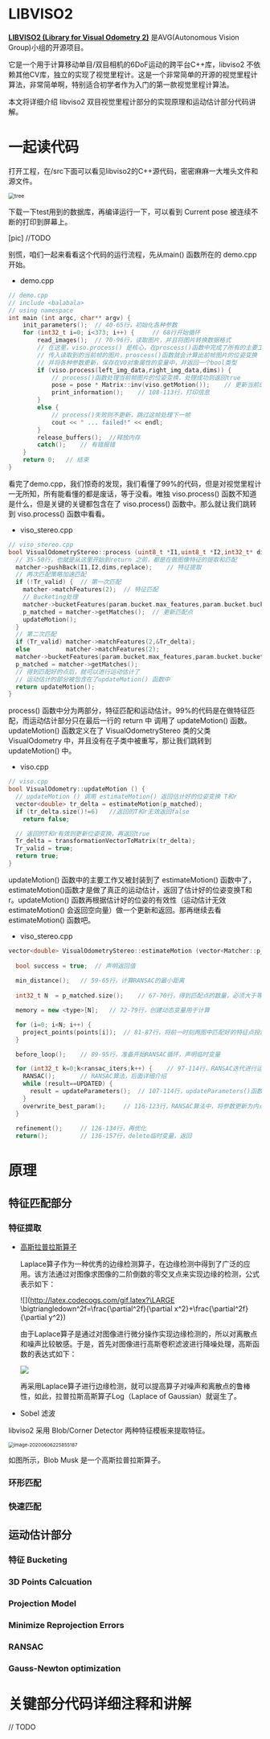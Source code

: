 # LIBVISO2

**[LIBVISO2 (Library for Visual Odometry 2)](http://www.cvlibs.net/software/libviso/)** 是AVG(Autonomous Vision Group)小组的开源项目。

它是一个用于计算移动单目/双目相机的6DoF运动的跨平台C++库，libviso2 不依赖其他CV库，独立的实现了视觉里程计。这是一个非常简单的开源的视觉里程计算法，非常简单啊，特别适合初学者作为入门的第一款视觉里程计算法。

本文将详细介绍 libviso2 双目视觉里程计部分的实现原理和运动估计部分代码讲解。

# 一起读代码

打开工程，在/src下面可以看见libviso2的C++源代码，密密麻麻一大堆头文件和源文件。

<img src="img/tree.png" alt="tree" style="zoom:75%;" />

下载一下test用到的数据库，再编译运行一下，可以看到 Current pose 被连续不断的打印到屏幕上。

[pic] //TODO

别慌，咱们一起来看看这个代码的运行流程，先从main() 函数所在的 demo.cpp 开始。

+ demo.cpp

```c++
// demo.cpp
// include <balabala>
// using namespace
int main (int argc, char** argv) {
	init_parameters();	// 40-65行，初始化各种参数
    for (int32_t i=0; i<373; i++) { 	// 68行开始循环
    	read_images();	// 70-96行，读取图片，并且将图片转换数据格式
        // 在这里，viso.process() 是核心，在proscess()函数中完成了所有的主要工作
        // 传入读取到的当前帧的图片，proscess()函数就会计算出前帧图片的位姿变换
        // 并将各种参数更新，保存在VO对象属性的变量中，并返回一个bool类型
        if (viso.process(left_img_data,right_img_data,dims)) {
        	// process()函数处理当前帧图片的位姿变换，处理成功则返回true
            pose = pose * Matrix::inv(viso.getMotion());	// 更新当前的位姿
        	print_information();	// 108-113行，打印信息
        }
        else {
            // process()失败则不更新，跳过这帧处理下一帧
        	cout << " ... failed!" << endl;		
      	}
        release_buffers();	//释放内存
        catch();	// 有错报错
    }
    return 0;	// 结束
}
```

看完了demo.cpp，我们惊奇的发现，我们看懂了99%的代码，但是对视觉里程计一无所知，所有能看懂的都是废话，等于没看。唯独 viso.process() 函数不知道是什么，但是关键的关键都包含在了 viso.process() 函数中。那么就让我们跳转到 viso.process() 函数中看看。

+ viso_stereo.cpp

```c++
// viso_stereo.cpp
bool VisualOdometryStereo::process (uint8_t *I1,uint8_t *I2,int32_t* dims,bool replace) {
  // 35-50行，也就是从这里开始到return 之前，都是在做图像特征的提取和匹配
  matcher->pushBack(I1,I2,dims,replace);	// 特征提取
  // 两次匹配策略加速匹配
  if (!Tr_valid) {	// 第一次匹配
    matcher->matchFeatures(2);	// 特征匹配
    // Bucketing处理
    matcher->bucketFeatures(param.bucket.max_features,param.bucket.bucket_width,param.bucket.bucket_height);
    p_matched = matcher->getMatches();	// 更新匹配点
    updateMotion();
  }
  // 第二次匹配
  if (Tr_valid) matcher->matchFeatures(2,&Tr_delta);
  else          matcher->matchFeatures(2);
  matcher->bucketFeatures(param.bucket.max_features,param.bucket.bucket_width,param.bucket.bucket_height);
  p_matched = matcher->getMatches();
  // 得到匹配好的点后，就可以进行运动估计了
  // 运动估计的部分被包含在了updateMotion() 函数中
  return updateMotion();
}
```

process() 函数中分为两部分，特征匹配和运动估计。99%的代码是在做特征匹配，而运动估计部分只在最后一行的 return 中 调用了 updateMotion() 函数。updateMotion() 函数定义在了 VisualOdometryStereo 类的父类 VisualOdometry 中，并且没有在子类中被重写，那让我们跳转到updateMotion() 中。

+ viso.cpp

```c++
// viso.cpp
bool VisualOdometry::updateMotion () {
  // updateMotion () 调用 estimateMotion() 返回估计好的位姿变换 T和r
  vector<double> tr_delta = estimateMotion(p_matched);
  if (tr_delta.size()!=6)	//返回的T和r无效返回false
    return false;

  // 返回的T和r有效则更新位姿变换，再返回true
  Tr_delta = transformationVectorToMatrix(tr_delta);
  Tr_valid = true;
  return true;
}
```

updateMotion() 函数中的主要工作又被封装到了 estimateMotion() 函数中了，estimateMotion()函数才是做了真正的运动估计，返回了估计好的位姿变换T和r。updateMotion() 函数再根据估计好的位姿的有效性（运动估计无效 estimateMotion() 会返回空向量）做一个更新和返回。那再继续去看estimateMotion() 函数吧。

+ viso_stereo.cpp

```c++
vector<double> VisualOdometryStereo::estimateMotion (vector<Matcher::p_match> p_matched) {
  
  bool success = true;  // 声明返回值
  
  min_distance();	// 59-65行，计算RANSAC的最小距离
  
  int32_t N  = p_matched.size();	// 67-70行，得到匹配点的数量，必须大于等于6个

  memory = new <type>[N];	// 72-79行，创建动态变量用于计算

  for (i=0; i<N; i++) {
    project_points(points[i]);	// 81-87行，将前一时刻两图中匹配好的特征点投影成3D点，计算出这些特征点的3D坐标
  }

  before_loop();	// 89-95行，准备开始RANSAC循环，声明临时变量

  for (int32_t k=0;k<ransac_iters;k++) {	// 97-114行，RANSAC迭代进行运动估计
    RANSAC();		// RANSAC算法，后面详细介绍
    while (result==UPDATED) {
      result = updateParameters();	// 107-114行，updateParameters()函数实现了高斯牛顿法迭代优化
    }
    overwrite_best_param();		// 116-123行，RANSAC算法中，将参数更新为内点最多的一组
  }
  
  refinement();		// 126-134行，再优化
  return();			// 136-157行，delete临时变量，返回
```









# 原理

## 特征匹配部分

### 特征提取

+ [高斯拉普拉斯算子](http://homepages.inf.ed.ac.uk/rbf/HIPR2/log.htm)

  Laplace算子作为一种优秀的边缘检测算子，在边缘检测中得到了广泛的应用。该方法通过对图像求图像的二阶倒数的零交叉点来实现边缘的检测，公式表示如下：

  ![](http://latex.codecogs.com/gif.latex?\LARGE \bigtriangledown^2f=\frac{\partial^2f}{\partial x^2}+\frac{\partial^2f}{\partial y^2})

  由于Laplace算子是通过对图像进行微分操作实现边缘检测的，所以对离散点和噪声比较敏感。于是，首先对图像进行高斯卷积滤波进行降噪处理，高斯函数的表达式如下：

  

  ![](http://latex.codecogs.com/gif.latex?\LARGEG_\sigma(x,y)=\frac{1}{\sqrt{2\pi\sigma^2}}e^{-\frac{x^2+y^2}{2\sigma^2}})

  再采用Laplace算子进行边缘检测，就可以提高算子对噪声和离散点的鲁棒性，如此，拉普拉斯高斯算子Log（Laplace of Gaussian）就诞生了。

+ Sobel 滤波

libviso2 采用 Blob/Corner Detector 两种特征模板来提取特征。

<img src="../../Desktop/slamjieshao/jj/image-20200606225855187.png" alt="image-20200606225855187" style="zoom: 67%;" />

如图所示，Blob Musk 是一个高斯拉普拉斯算子。

### 环形匹配



### 快速匹配



## 运动估计部分

### 特征 Bucketing



### 3D Points Calcuation



### Projection Model



### Minimize Reprojection Errors



### RANSAC



### Gauss-Newton optimization






# 关键部分代码详细注释和讲解

// TODO
